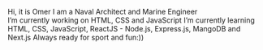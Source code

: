 Hi, it is Omer
I am a Naval Architect and Marine Engineer </br>
I’m currently working on HTML, CSS and JavaScript
I’m currently learning HTML, CSS, JavaScript, ReactJS - Node.js, Express.js, MangoDB and Next.js
Always ready for sport and fun:))
